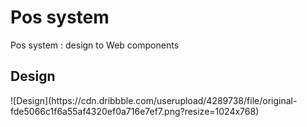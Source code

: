 # Pos system 
Pos system : design to Web components

## Design
<div>
![Design](https://cdn.dribbble.com/userupload/4289738/file/original-fde5066c1f6a55af4320ef0a716e7ef7.png?resize=1024x768)
</div>